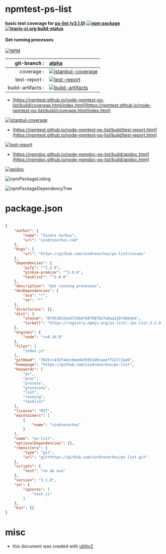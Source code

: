 # npmtest-ps-list

#### basic test coverage for  [ps-list (v3.1.0)](https://github.com/sindresorhus/ps-list)  [![npm package](https://img.shields.io/npm/v/npmtest-ps-list.svg?style=flat-square)](https://www.npmjs.org/package/npmtest-ps-list) [![travis-ci.org build-status](https://api.travis-ci.org/npmtest/node-npmtest-ps-list.svg)](https://travis-ci.org/npmtest/node-npmtest-ps-list)

#### Get running processes

[![NPM](https://nodei.co/npm/ps-list.png?downloads=true&downloadRank=true&stars=true)](https://www.npmjs.com/package/ps-list)

| git-branch : | [alpha](https://github.com/npmtest/node-npmtest-ps-list/tree/alpha)|
|--:|:--|
| coverage : | [![istanbul-coverage](https://npmtest.github.io/node-npmtest-ps-list/build/coverage.badge.svg)](https://npmtest.github.io/node-npmtest-ps-list/build/coverage.html/index.html)|
| test-report : | [![test-report](https://npmtest.github.io/node-npmtest-ps-list/build/test-report.badge.svg)](https://npmtest.github.io/node-npmtest-ps-list/build/test-report.html)|
| build-artifacts : | [![build-artifacts](https://npmtest.github.io/node-npmtest-ps-list/glyphicons_144_folder_open.png)](https://github.com/npmtest/node-npmtest-ps-list/tree/gh-pages/build)|

- [https://npmtest.github.io/node-npmtest-ps-list/build/coverage.html/index.html](https://npmtest.github.io/node-npmtest-ps-list/build/coverage.html/index.html)

[![istanbul-coverage](https://npmtest.github.io/node-npmtest-ps-list/build/screenCapture.buildCi.browser.%252Ftmp%252Fbuild%252Fcoverage.lib.html.png)](https://npmtest.github.io/node-npmtest-ps-list/build/coverage.html/index.html)

- [https://npmtest.github.io/node-npmtest-ps-list/build/test-report.html](https://npmtest.github.io/node-npmtest-ps-list/build/test-report.html)

[![test-report](https://npmtest.github.io/node-npmtest-ps-list/build/screenCapture.buildCi.browser.%252Ftmp%252Fbuild%252Ftest-report.html.png)](https://npmtest.github.io/node-npmtest-ps-list/build/test-report.html)

- [https://npmdoc.github.io/node-npmdoc-ps-list/build/apidoc.html](https://npmdoc.github.io/node-npmdoc-ps-list/build/apidoc.html)

[![apidoc](https://npmdoc.github.io/node-npmdoc-ps-list/build/screenCapture.buildCi.browser.%252Ftmp%252Fbuild%252Fapidoc.html.png)](https://npmdoc.github.io/node-npmdoc-ps-list/build/apidoc.html)

![npmPackageListing](https://npmtest.github.io/node-npmtest-ps-list/build/screenCapture.npmPackageListing.svg)

![npmPackageDependencyTree](https://npmtest.github.io/node-npmtest-ps-list/build/screenCapture.npmPackageDependencyTree.svg)



# package.json

```json

{
    "author": {
        "name": "Sindre Sorhus",
        "url": "sindresorhus.com"
    },
    "bugs": {
        "url": "https://github.com/sindresorhus/ps-list/issues"
    },
    "dependencies": {
        "pify": "^2.2.0",
        "pinkie-promise": "^2.0.0",
        "tasklist": "^2.0.0"
    },
    "description": "Get running processes",
    "devDependencies": {
        "ava": "*",
        "xo": "*"
    },
    "directories": {},
    "dist": {
        "shasum": "07d53822ee6724bbf687687b27a9aa22bfdbbeb4",
        "tarball": "https://registry.npmjs.org/ps-list/-/ps-list-3.1.0.tgz"
    },
    "engines": {
        "node": ">=0.10.0"
    },
    "files": [
        "index.js"
    ],
    "gitHead": "3925cc432f4eec6eed435931d9caeeff227c3aeb",
    "homepage": "https://github.com/sindresorhus/ps-list",
    "keywords": [
        "ps",
        "proc",
        "process",
        "processes",
        "list",
        "running",
        "tasklist"
    ],
    "license": "MIT",
    "maintainers": [
        {
            "name": "sindresorhus"
        }
    ],
    "name": "ps-list",
    "optionalDependencies": {},
    "repository": {
        "type": "git",
        "url": "git+https://github.com/sindresorhus/ps-list.git"
    },
    "scripts": {
        "test": "xo && ava"
    },
    "version": "3.1.0",
    "xo": {
        "ignores": [
            "test.js"
        ]
    },
    "bin": {}
}
```



# misc
- this document was created with [utility2](https://github.com/kaizhu256/node-utility2)
